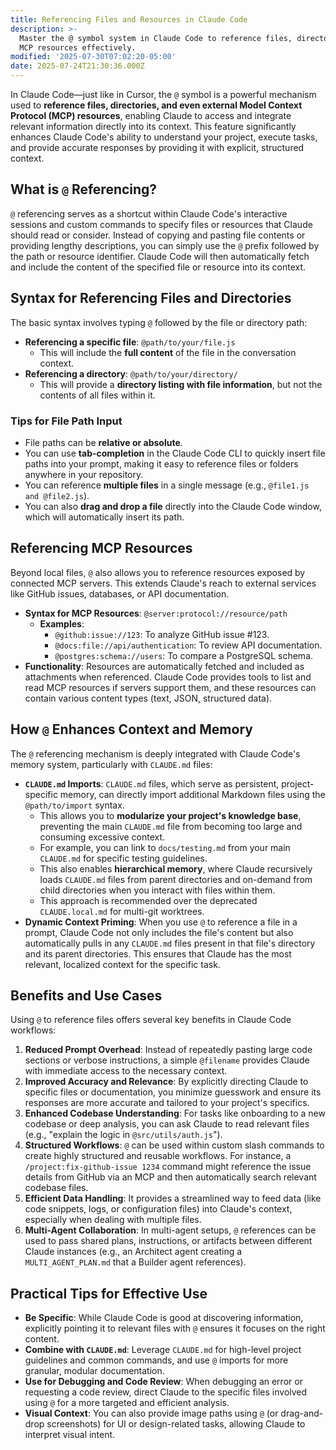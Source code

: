 ```yaml
---
title: Referencing Files and Resources in Claude Code
description: >-
  Master the @ symbol system in Claude Code to reference files, directories, and
  MCP resources effectively.
modified: '2025-07-30T07:02:20-05:00'
date: 2025-07-24T21:30:36.000Z
---
```


In Claude Code—just like in Cursor, the `@` symbol is a powerful mechanism used to **reference files, directories, and even external Model Context Protocol (MCP) resources**, enabling Claude to access and integrate relevant information directly into its context. This feature significantly enhances Claude Code's ability to understand your project, execute tasks, and provide accurate responses by providing it with explicit, structured context.

## What is `@` Referencing?

`@` referencing serves as a shortcut within Claude Code's interactive sessions and custom commands to specify files or resources that Claude should read or consider. Instead of copying and pasting file contents or providing lengthy descriptions, you can simply use the `@` prefix followed by the path or resource identifier. Claude Code will then automatically fetch and include the content of the specified file or resource into its context.

## Syntax for Referencing Files and Directories

The basic syntax involves typing `@` followed by the file or directory path:

- **Referencing a specific file**: `@path/to/your/file.js`
  - This will include the **full content** of the file in the conversation context.
- **Referencing a directory**: `@path/to/your/directory/`
  - This will provide a **directory listing with file information**, but not the contents of all files within it.

### Tips for File Path Input

- File paths can be **relative or absolute**.
- You can use **tab-completion** in the Claude Code CLI to quickly insert file paths into your prompt, making it easy to reference files or folders anywhere in your repository.
- You can reference **multiple files** in a single message (e.g., `@file1.js and @file2.js`).
- You can also **drag and drop a file** directly into the Claude Code window, which will automatically insert its path.

## Referencing MCP Resources

Beyond local files, `@` also allows you to reference resources exposed by connected MCP servers. This extends Claude's reach to external services like GitHub issues, databases, or API documentation.

- **Syntax for MCP Resources**: `@server:protocol://resource/path`
  - **Examples**:
    - `@github:issue://123`: To analyze GitHub issue #123.
    - `@docs:file://api/authentication`: To review API documentation.
    - `@postgres:schema://users`: To compare a PostgreSQL schema.
- **Functionality**: Resources are automatically fetched and included as attachments when referenced. Claude Code provides tools to list and read MCP resources if servers support them, and these resources can contain various content types (text, JSON, structured data).

## How `@` Enhances Context and Memory

The `@` referencing mechanism is deeply integrated with Claude Code's memory system, particularly with `CLAUDE.md` files:

- **`CLAUDE.md` Imports**: `CLAUDE.md` files, which serve as persistent, project-specific memory, can directly import additional Markdown files using the `@path/to/import` syntax.
  - This allows you to **modularize your project's knowledge base**, preventing the main `CLAUDE.md` file from becoming too large and consuming excessive context.
  - For example, you can link to `docs/testing.md` from your main `CLAUDE.md` for specific testing guidelines.
  - This also enables **hierarchical memory**, where Claude recursively loads `CLAUDE.md` files from parent directories and on-demand from child directories when you interact with files within them.
  - This approach is recommended over the deprecated `CLAUDE.local.md` for multi-git worktrees.
- **Dynamic Context Priming**: When you use `@` to reference a file in a prompt, Claude Code not only includes the file's content but also automatically pulls in any `CLAUDE.md` files present in that file's directory and its parent directories. This ensures that Claude has the most relevant, localized context for the specific task.

## Benefits and Use Cases

Using `@` to reference files offers several key benefits in Claude Code workflows:

1. **Reduced Prompt Overhead**: Instead of repeatedly pasting large code sections or verbose instructions, a simple `@filename` provides Claude with immediate access to the necessary context.
2. **Improved Accuracy and Relevance**: By explicitly directing Claude to specific files or documentation, you minimize guesswork and ensure its responses are more accurate and tailored to your project's specifics.
3. **Enhanced Codebase Understanding**: For tasks like onboarding to a new codebase or deep analysis, you can ask Claude to read relevant files (e.g., "explain the logic in `@src/utils/auth.js`").
4. **Structured Workflows**: `@` can be used within custom slash commands to create highly structured and reusable workflows. For instance, a `/project:fix-github-issue 1234` command might reference the issue details from GitHub via an MCP and then automatically search relevant codebase files.
5. **Efficient Data Handling**: It provides a streamlined way to feed data (like code snippets, logs, or configuration files) into Claude's context, especially when dealing with multiple files.
6. **Multi-Agent Collaboration**: In multi-agent setups, `@` references can be used to pass shared plans, instructions, or artifacts between different Claude instances (e.g., an Architect agent creating a `MULTI_AGENT_PLAN.md` that a Builder agent references).

## Practical Tips for Effective Use

- **Be Specific**: While Claude Code is good at discovering information, explicitly pointing it to relevant files with `@` ensures it focuses on the right content.
- **Combine with `CLAUDE.md`**: Leverage `CLAUDE.md` for high-level project guidelines and common commands, and use `@` imports for more granular, modular documentation.
- **Use for Debugging and Code Review**: When debugging an error or requesting a code review, direct Claude to the specific files involved using `@` for a more targeted and efficient analysis.
- **Visual Context**: You can also provide image paths using `@` (or drag-and-drop screenshots) for UI or design-related tasks, allowing Claude to interpret visual intent.
